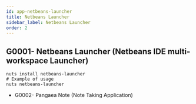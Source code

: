 ```yaml
---
id: app-netbeans-launcher
title: Netbeans Launcher
sidebar_label: Netbeans Launcher
order: 2
---
```



## G0001- Netbeans Launcher (Netbeans IDE multi-workspace Launcher)
```
nuts install netbeans-launcher
# Example of usage
nuts netbeans-launcher
```
* G0002- Pangaea Note (Note Taking Application)
```
